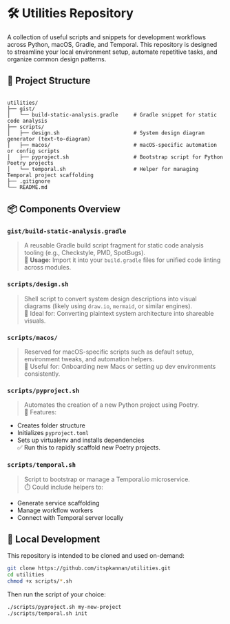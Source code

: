 # 🛠️ Utilities Repository

A collection of useful scripts and snippets for development workflows across Python, macOS, Gradle, and Temporal. This repository is designed to streamline your local environment setup, automate repetitive tasks, and organize common design patterns.

## 📁 Project Structure

```

utilities/
├── gist/
│   └── build-static-analysis.gradle     # Gradle snippet for static code analysis
├── scripts/
│   ├── design.sh                        # System design diagram generator (text-to-diagram)
│   ├── macos/                           # macOS-specific automation or config scripts
│   ├── pyproject.sh                     # Bootstrap script for Python Poetry projects
│   └── temporal.sh                      # Helper for managing Temporal project scaffolding
├── .gitignore
└── README.md

````

## 📦 Components Overview

### `gist/build-static-analysis.gradle`
> A reusable Gradle build script fragment for static code analysis tooling (e.g., Checkstyle, PMD, SpotBugs).  
🔧 **Usage:** Import it into your `build.gradle` files for unified code linting across modules.


### `scripts/design.sh`
> Shell script to convert system design descriptions into visual diagrams (likely using `draw.io`, `mermaid`, or similar engines).  
🧠 Ideal for: Converting plaintext system architecture into shareable visuals.


### `scripts/macos/`
> Reserved for macOS-specific scripts such as default setup, environment tweaks, and automation helpers.  
🍏 Useful for: Onboarding new Macs or setting up dev environments consistently.


### `scripts/pyproject.sh`
> Automates the creation of a new Python project using Poetry.  
🐍 Features:
- Creates folder structure
- Initializes `pyproject.toml`
- Sets up virtualenv and installs dependencies  
✅ Run this to rapidly scaffold new Poetry projects.

### `scripts/temporal.sh`
> Script to bootstrap or manage a Temporal.io microservice.  
⏱️ Could include helpers to:
- Generate service scaffolding
- Manage workflow workers
- Connect with Temporal server locally


## 🧪 Local Development

This repository is intended to be cloned and used on-demand:

```bash
git clone https://github.com/itspkannan/utilities.git
cd utilities
chmod +x scripts/*.sh
````

Then run the script of your choice:

```bash
./scripts/pyproject.sh my-new-project
./scripts/temporal.sh init
```

